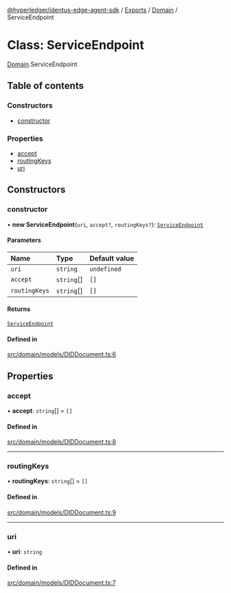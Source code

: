 [@hyperledger/identus-edge-agent-sdk](../README.md) / [Exports](../modules.md) / [Domain](../modules/Domain.md) / ServiceEndpoint

# Class: ServiceEndpoint

[Domain](../modules/Domain.md).ServiceEndpoint

## Table of contents

### Constructors

- [constructor](Domain.ServiceEndpoint.md#constructor)

### Properties

- [accept](Domain.ServiceEndpoint.md#accept)
- [routingKeys](Domain.ServiceEndpoint.md#routingkeys)
- [uri](Domain.ServiceEndpoint.md#uri)

## Constructors

### constructor

• **new ServiceEndpoint**(`uri`, `accept?`, `routingKeys?`): [`ServiceEndpoint`](Domain.ServiceEndpoint.md)

#### Parameters

| Name | Type | Default value |
| :------ | :------ | :------ |
| `uri` | `string` | `undefined` |
| `accept` | `string`[] | `[]` |
| `routingKeys` | `string`[] | `[]` |

#### Returns

[`ServiceEndpoint`](Domain.ServiceEndpoint.md)

#### Defined in

[src/domain/models/DIDDocument.ts:6](https://github.com/hyperledger-identus/sdk-ts/blob/bc699428ddd8313d8025ef810d8e7784a65f26cc/src/domain/models/DIDDocument.ts#L6)

## Properties

### accept

• **accept**: `string`[] = `[]`

#### Defined in

[src/domain/models/DIDDocument.ts:8](https://github.com/hyperledger-identus/sdk-ts/blob/bc699428ddd8313d8025ef810d8e7784a65f26cc/src/domain/models/DIDDocument.ts#L8)

___

### routingKeys

• **routingKeys**: `string`[] = `[]`

#### Defined in

[src/domain/models/DIDDocument.ts:9](https://github.com/hyperledger-identus/sdk-ts/blob/bc699428ddd8313d8025ef810d8e7784a65f26cc/src/domain/models/DIDDocument.ts#L9)

___

### uri

• **uri**: `string`

#### Defined in

[src/domain/models/DIDDocument.ts:7](https://github.com/hyperledger-identus/sdk-ts/blob/bc699428ddd8313d8025ef810d8e7784a65f26cc/src/domain/models/DIDDocument.ts#L7)
